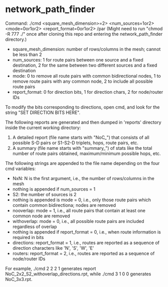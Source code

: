 # network_path_finder

Command: ./cmd <square_mesh_dimension>=2> <num_sources=1or2> <mode=0or1or2> <report_format=0or1or2> /par
(Might need to run "chmod -R 777 ./" once after cloning this repo and entering the network_path_finder directory.)

- square_mesh_dimension: number of rows/columns in the mesh; cannot be less than 2
- num_sources: 1 for route pairs between one source and a fixed destination, 2 for the same between two different sources and a fixed destination
- mode: 0 to remove all route pairs with common bidirectional nodes, 1 to remove route pairs with any common node, 2 to include all possible route pairs
- report_format: 0 for direction bits, 1 for direction chars, 2 for node/router IDs

To modify the bits corresponding to directions, open cmd, and look for the string "SET DIRECTION BITS HERE".

The following reports are generated and then dumped in 'reports' directory inside the current working directory:
1. A detailed report (file name starts with "NoC_") that consists of all possible S-D pairs or S1-S2-D triplets, hops, route pairs, etc.
2. A summary (file name starts with "summary_") of stats like the total number of route pairs obtained, maximum/minimum possible hops, etc.


The following strings are appended to the file name depending on the four cmd variables:
- NxN: N is the first argument, i.e., the number of rows/columns in the mesh
- nothing is appended if num_sources = 1
- S2: the number of sources is 2
- nothing is appended is mode = 0, i.e., only those route pairs which contain common bidirectiona; nodes are removed
- nooverlap: mode = 1, i.e., all route pairs that contain at least one common node are removed
- withoverlap: mode = 0, i.e., all possible route pairs are included regardless of overlap
- nothing is appended if report_format = 0, i.e., when route information is required in bits
- directions: report_format = 1, i.e., routes are reported as a sequence of direction characters like 'N', 'S', 'W', 'E'
- routers: report_format = 2, i.e., routes are reported as a sequence of node/router IDs

For example, ./cmd 2 2 2 1 generates report NoC_2x2_S2_withoverlap_directions.rpt, while ./cmd 3 1 0 0 generates NoC_3x3.rpt.
